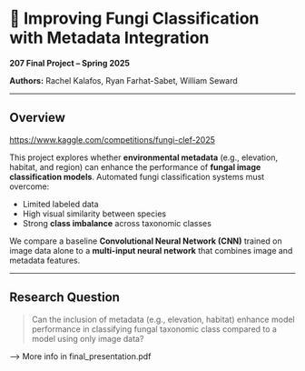 # 🍄 Improving Fungi Classification with Metadata Integration

**207 Final Project – Spring 2025**

**Authors:** Rachel Kalafos, Ryan Farhat-Sabet, William Seward  

---

## Overview

https://www.kaggle.com/competitions/fungi-clef-2025

This project explores whether **environmental metadata** (e.g., elevation, habitat, and region) can enhance the performance of **fungal image classification models**.
Automated fungi classification systems must overcome:
- Limited labeled data  
- High visual similarity between species  
- Strong **class imbalance** across taxonomic classes  

We compare a baseline **Convolutional Neural Network (CNN)** trained on image data alone to a **multi-input neural network** that combines image and metadata features.

---

## Research Question

> Can the inclusion of metadata (e.g., elevation, habitat) enhance model performance in classifying fungal taxonomic class compared to a model using only image data?

--> More info in final_presentation.pdf
